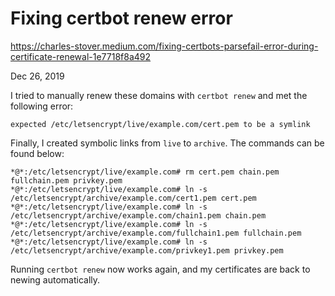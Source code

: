 Fixing certbot renew error
===

https://charles-stover.medium.com/fixing-certbots-parsefail-error-during-certificate-renewal-1e7718f8a492

Dec 26, 2019

I tried to manually renew these domains with `certbot renew` and met the following error:

```
expected /etc/letsencrypt/live/example.com/cert.pem to be a symlink
```

Finally, I created symbolic links from `live` to `archive`. The commands can be found below:

	*@*:/etc/letsencrypt/live/example.com# rm cert.pem chain.pem fullchain.pem privkey.pem
	*@*:/etc/letsencrypt/live/example.com# ln -s /etc/letsencrypt/archive/example.com/cert1.pem cert.pem
	*@*:/etc/letsencrypt/live/example.com# ln -s /etc/letsencrypt/archive/example.com/chain1.pem chain.pem
	*@*:/etc/letsencrypt/live/example.com# ln -s /etc/letsencrypt/archive/example.com/fullchain1.pem fullchain.pem
	*@*:/etc/letsencrypt/live/example.com# ln -s /etc/letsencrypt/archive/example.com/privkey1.pem privkey.pem


Running `certbot renew` now works again, and my certificates are back to newing automatically.